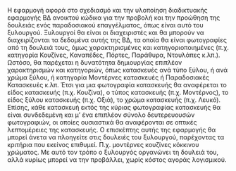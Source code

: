 Η εφαρμογή αφορά στο σχεδιασμό και την υλοποίηση διαδικτυακής εφαρμογής ΒΔ ανοικτού κώδικα για την προβολή και την προώθηση της δουλειάς ενός παραδοσιακού επαγγέλματος, όπως είναι αυτό του ξυλουργού. 
Ξυλουργοί θα είναι οι διαχειριστές και θα μπορούν να διαχειρίζονται τα δεδομένα αυτής της ΒΔ, τα οποία θα είναι φωτογραφίες από τη δουλειά τους, όμως χαρακτηρισμένες και κατηγοριοποιημένες (π.χ. κατηγορία Κουζίνες, Καναπέδες, Πόρτες, Παράθυρα, Ντουλάπες κ.λπ.). Ωστόσο, θα παρέχεται η δυνατότητα δημιουργίας επιπλέον χαρακτηρισμών και κατηγοριών, όπως κατασκευές ανά τύπο ξύλου, ή ανά χρώμα ξύλου, ή κατηγορία Μοντέρνες κατασκευές ή Παραδοσιακές Κατασκευές κ.λπ. Έτσι για μια φωτογραφία κατασκευής θα αναφέρεται το είδος κατασκευής (π.χ. Κουζίνα), ο τύπος κατασκευής (π.χ. Μοντέρνος), το είδος ξύλου κατασκευής (π.χ. Οξιά), το χρώμα κατασκευής (π.χ. Λευκό). Επίσης, κάθε κατασκευή εκτός της κύριας φωτογραφίας κατασκευής θα είναι συνδεδεμένη και μ’ ένα επιπλέον σύνολο δευτερευουσών φωτογραφιών, οι οποίες ουσιαστικά θα αναφέρονται σε οπτικές λεπτομέρειες της κατασκευής. Ο επισκέπτης αυτής της εφαρμογής θα μπορεί άνετα να πλοηγείτε στις δουλειές του ξυλουργού, παρέχοντας τα κριτήρια που εκείνος επιθυμεί. Π.χ. μοντέρνες κουζίνες κόκκινου χρώματος. Με αυτό τον τρόπο ο ξυλουργός οργανώνει τη δουλειά του, αλλά κυρίως μπορεί να την προβάλλει, χωρίς κόστος αγοράς λογισμικού.
